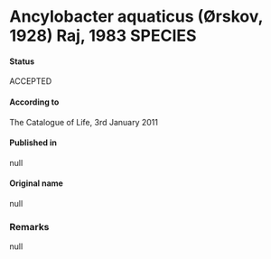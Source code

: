 # Ancylobacter aquaticus (Ørskov, 1928) Raj, 1983 SPECIES

#### Status
ACCEPTED

#### According to
The Catalogue of Life, 3rd January 2011

#### Published in
null

#### Original name
null

### Remarks
null